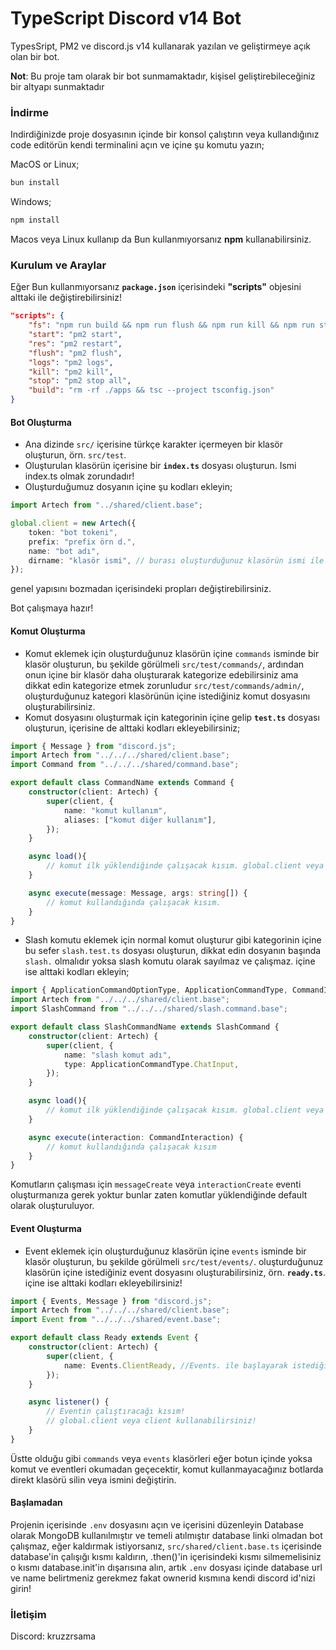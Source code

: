 
# TypeScript Discord v14 Bot

TypesSript, PM2 ve discord.js v14 kullanarak yazılan ve geliştirmeye açık olan bir bot.

**Not**: Bu proje tam olarak bir bot sunmamaktadır, kişisel geliştirebileceğiniz bir altyapı sunmaktadır

### İndirme
Indirdiğinizde proje dosyasının içinde bir konsol çalıştırın veya kullandığınız code editörün kendi terminalini açın ve içine şu komutu yazın;

MacOS or Linux;
```bash
bun install
```

Windows;
```bash
npm install
```

Macos veya Linux kullanıp da Bun kullanmıyorsanız **npm** kullanabilirsiniz.

### Kurulum ve Araylar

Eğer Bun kullanmıyorsanız **`package.json`** içerisindeki **"scripts"** objesini alttaki ile değiştirebilirsiniz!

```json
"scripts": {
    "fs": "npm run build && npm run flush && npm run kill && npm run start && npm run logs",
    "start": "pm2 start",
    "res": "pm2 restart",
    "flush": "pm2 flush",
    "logs": "pm2 logs",
    "kill": "pm2 kill",
    "stop": "pm2 stop all",
    "build": "rm -rf ./apps && tsc --project tsconfig.json"
}
```

#### Bot Oluşturma

- Ana dizinde `src/` içerisine türkçe karakter içermeyen bir klasör oluşturun, örn. `src/test`.
- Oluşturulan klasörün içerisine bir **`index.ts`** dosyası oluşturun. Ismi index.ts olmak zorundadır!
- Oluşturduğumuz dosyanın içine şu kodları ekleyin;
```typescript
import Artech from "../shared/client.base";

global.client = new Artech({
    token: "bot tokeni",
    prefix: "prefix örn d.",
    name: "bot adı",
    dirname: "klasör ismi", // burası oluşturduğunuz klasörün ismi ile aynı olmak zorundadır, aksi takdirde çalışmaz.
});
```
genel yapısını bozmadan içerisindeki propları değiştirebilirsiniz.

Bot çalışmaya hazır!

#### Komut Oluşturma

- Komut eklemek için oluşturduğunuz klasörün içine `commands` isminde bir klasör oluşturun, bu şekilde görülmeli `src/test/commands/`, ardından onun içine bir klasör daha oluşturarak kategorize edebilirsiniz ama dikkat edin kategorize etmek zorunludur `src/test/commands/admin/`, oluşturduğunuz kategori klasörünün içine istediğiniz komut dosyasını oluşturabilirsiniz.
- Komut dosyasını oluşturmak için kategorinin içine gelip **`test.ts`** dosyası oluşturun, içerisine de alttaki kodları ekleyebilirsiniz;
```typescript
import { Message } from "discord.js";
import Artech from "../../../shared/client.base";
import Command from "../../../shared/command.base";

export default class CommandName extends Command {
    constructor(client: Artech) {
        super(client, {
            name: "komut kullanım",
            aliases: ["komut diğer kullanım"],
        });
    }

    async load(){
        // komut ilk yüklendiğinde çalışacak kısım. global.client veya client kullanabilirsiniz!
    }

    async execute(message: Message, args: string[]) {
        // komut kullandığında çalışacak kısım.
    }
}
```
- Slash komutu eklemek için normal komut oluşturur gibi kategorinin içine bu sefer `slash.test.ts` dosyası oluşturun, dikkat edin dosyanın başında `slash.` olmalıdır yoksa slash komutu olarak sayılmaz ve çalışmaz. içine ise alttaki kodları ekleyin;
```typescript
import { ApplicationCommandOptionType, ApplicationCommandType, CommandInteraction, InteractionType } from "discord.js";
import Artech from "../../../shared/client.base";
import SlashCommand from "../../../shared/slash.command.base";

export default class SlashCommandName extends SlashCommand {
    constructor(client: Artech) {
        super(client, {
            name: "slash komut adı",
            type: ApplicationCommandType.ChatInput,
        });
    }

    async load(){
        // komut ilk yüklendiğinde çalışacak kısım. global.client veya client kullanabilirsiniz!
    }

    async execute(interaction: CommandInteraction) {
        // komut kullandığında çalışacak kısım
    }
}
```
Komutların çalışması için `messageCreate` veya `interactionCreate` eventi oluşturmanıza gerek yoktur bunlar zaten komutlar yüklendiğinde default olarak oluşturuluyor.

#### Event Oluşturma

- Event eklemek için oluşturduğunuz klasörün içine `events` isminde bir klasör oluşturun, bu şekilde görülmeli `src/test/events/`. oluşturduğunuz klasörün içine istediğiniz event dosyasını oluşturabilirsiniz, örn. **`ready.ts`**. içine ise alttaki kodları ekleyebilirsiniz!
```typescript
import { Events, Message } from "discord.js";
import Artech from "../../../shared/client.base";
import Event from "../../../shared/event.base";

export default class Ready extends Event {
    constructor(client: Artech) {
        super(client, {
            name: Events.ClientReady, //Events. ile başlayarak istediğiniz eventi kullanabilirsiniz! alttaki listener'ın parametreleri de event'e göre değişebilir!
        });
    }

    async listener() {
        // Eventin çalıştıracağı kısım!
        // global.client veya client kullanabilirsiniz!
    }
}
```

Üstte olduğu gibi `commands` veya `events` klasörleri eğer botun içinde yoksa komut ve eventleri okumadan geçecektir, komut kullanmayacağınız botlarda direkt klasörü silin veya ismini değiştirin.

#### Başlamadan
Projenin içerisinde `.env` dosyasını açın ve içerisini düzenleyin
Database olarak MongoDB kullanılmıştır ve temeli atılmıştır database linki olmadan bot çalışmaz, eğer kaldırmak istiyorsanız, `src/shared/client.base.ts` içerisinde database'in çalışığı kısmı kaldırın, .then()'in içerisindeki kısmı silmemelisiniz o kısmı database.init'in dışarısına alın, artık `.env` dosyası içinde database url ve name belirtmeniz gerekmez fakat ownerid kısmına kendi discord id'nizi girin!

### İletişim
Discord: kruzzrsama

